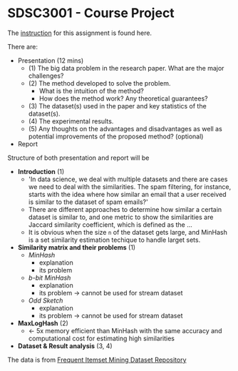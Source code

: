 # SDSC3001 - Course Project

The [instruction](./SDSC3001%20-%20Course%20Project.md) for this assignment is found here.

There are:

- Presentation (12 mins)
  - (1) The big data problem in the research paper. What are the major challenges?
  - (2) The method developed to solve the problem.
    - What is the intuition of the method?
    - How does the method work? Any theoretical guarantees?
  - (3) The dataset(s) used in the paper and key statistics of the dataset(s).
  - (4) The experimental results.
  - (5) Any thoughts on the advantages and disadvantages as well as potential improvements of the proposed method? (optional)
- Report

Structure of both presentation and report will be

- **Introduction** (1)
  - 'In data science, we deal with multiple datasets and there are cases we need to deal with the similarities. The spam filtering, for instance, starts with the idea where how similar an email that a user received is similar to the dataset of spam emails?'
  - There are different approaches to determine how similar a certain dataset is similar to, and one metric to show the similarities are Jaccard similarity coefficient, which is defined as the ...
  - It is obvious when the size `n` of the dataset gets large, and MinHash is a set similarity estimation techique to handle larget sets.
- **Similarity matrix and their problems** (1)
  - *MinHash*
    - explanation
    - its problem
  - *b-bit MinHash*
    - explanation
    - its problem -> cannot be used for stream dataset
  - *Odd Sketch*
    - explanation
    - its problem -> cannot be used for stream dataset
- **MaxLogHash** (2)
  - <- 5x memory efficient than MinHash with the same accuracy and computational cost for estimating high similarities
- **Dataset & Result analysis** (3, 4)

The data is from [Frequent Itemset Mining Dataset Repository](http://fimi.uantwerpen.be/data/)
